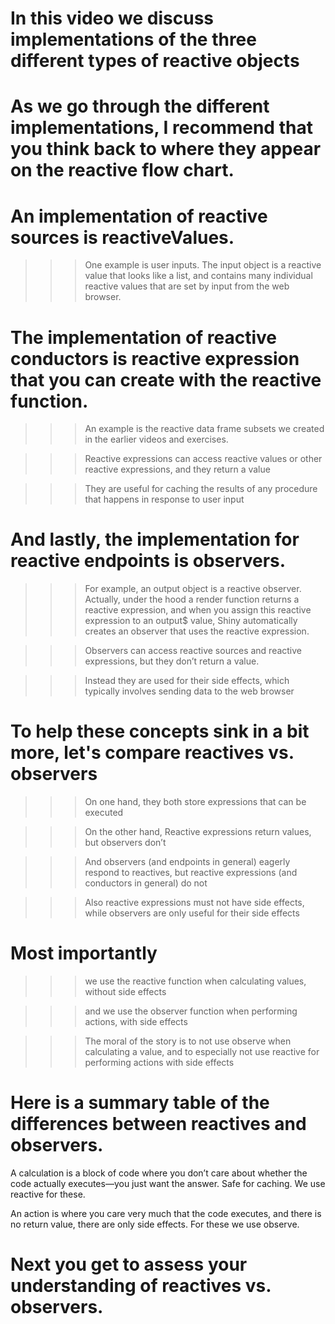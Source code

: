 # In this video we discuss implementations of the three different types of reactive objects

# As we go through the different implementations, I recommend that you think back to where they appear on the reactive flow chart.

# An implementation of reactive sources is reactiveValues. 

>>> One example is user inputs. The input object is a reactive value that looks like a list, and contains many individual reactive values that are set by input from the web browser.

# The implementation of reactive conductors is reactive expression that you can create with the reactive function.

>>> An example is the reactive data frame subsets we created in the earlier videos and exercises.

>>> Reactive expressions can access reactive values or other reactive expressions, and they return a value

>>> They are useful for caching the results of any procedure that happens in response to user input

# And lastly, the implementation for reactive endpoints is observers.

>>> For example, an output object is a reactive observer. Actually, under the hood a render function returns a reactive expression, and when you assign this reactive expression to an output$ value, Shiny automatically creates an observer that uses the reactive expression.

>>> Observers can access reactive sources and reactive expressions, but they don’t return a value.

>>> Instead they are used for their side effects, which typically involves sending data to the web browser

# To help these concepts sink in a bit more, let's compare reactives vs. observers

>>> On one hand, they both store expressions that can be executed

>>> On the other hand,
>>> Reactive expressions return values, but observers don’t 

>>> And observers (and endpoints in general) eagerly respond to reactives, but reactive expressions (and conductors in general) do not

>>> Also reactive expressions must not have side effects, while observers are only useful for their side effects

# Most importantly

>>> we use the reactive function when calculating values, without side effects

>>> and we use the observer function when performing actions, with side effects

>>> The moral of the story is to not use observe when calculating a value, and to especially not use reactive for performing actions with side effects

# Here is a summary table of the differences between reactives and observers.

A calculation is a block of code where you don’t care about whether the code actually executes—you just want the answer. Safe for caching. We use reactive for these.

An action is where you care very much that the code executes, and there is no return value, there are only side effects. For these we use observe.

# Next you get to assess your understanding of reactives vs. observers.

